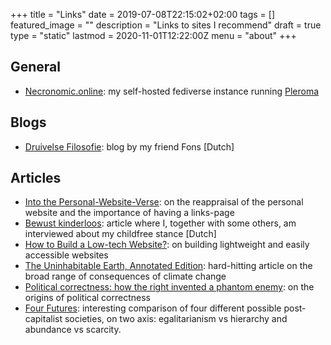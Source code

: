 +++
title =  "Links"
date = 2019-07-08T22:15:02+02:00
tags = []
featured_image = ""
description = "Links to sites I recommend"
draft = true
type = "static"
lastmod = 2020-11-01T12:22:00Z
menu = "about"
+++

## General
* [Necronomic.online](https://necronomic.online/): my self-hosted fediverse instance running [Pleroma](https://pleroma.social/)

## Blogs
* [Druivelse Filosofie](https://fonsdewulf.wordpress.com): blog by my friend Fons [Dutch]

## Articles
* [Into the Personal-Website-Verse](https://matthiasott.com/articles/into-the-personal-website-verse): on the reappraisal of the personal website and the importance of having a links-page
* [Bewust kinderloos](https://readymag.com/ahsjournalistiek/bewustkinderloos/): article where I, together with some others, am interviewed about my childfree stance [Dutch]
* [How to Build a Low-tech Website?](https://solar.lowtechmagazine.com/2018/09/how-to-build-a-lowtech-website): on building lightweight and easily accessible websites
* [The Uninhabitable Earth, Annotated Edition](https://nymag.com/intelligencer/2017/07/climate-change-earth-too-hot-for-humans-annotated.html): hard-hitting article on the broad range of consequences of climate change
* [Political correctness: how the right invented a phantom enemy](https://www.theguardian.com/us-news/2016/nov/30/political-correctness-how-the-right-invented-phantom-enemy-donald-trump): on the origins of political correctness
* [Four Futures](https://www.jacobinmag.com/2011/12/four-futures/): interesting comparison of four different possible post-capitalist societies, on two axis: egalitarianism vs hierarchy and abundance vs scarcity.